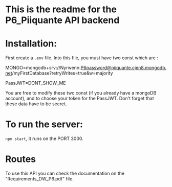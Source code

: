 # This is the readme for the P6_Piiquante API backend

# Installation:
First create a `.env` file.
Into this file, you must have two const which are :
 
MONGO=mongodb+srv://Nyrwenn:P6password@piiquante.cjen8.mongodb.net/myFirstDatabase?retryWrites=true&w=majority

PassJWT=DONT_SHOW_ME

You are free to modify these two const (if you already have a mongoDB account), and to choose your token for the PassJWT.
Don't forget that these data have to be secret.

# To run the server:
`npm start`, it runs on the PORT 3000.

# Routes
To use this API you can check the documentation on the "Requirements_DW_P6.pdf" file.


